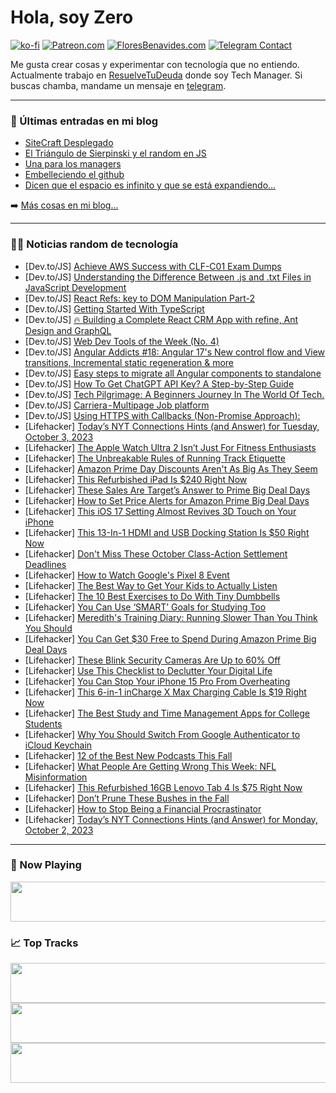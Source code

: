 # Hola, soy Zero

[![ko-fi](https://ko-fi.com/img/githubbutton_sm.svg)](https://ko-fi.com/J3J4N0LUK)
[![Patreon.com](https://img.shields.io/endpoint.svg?url=https%3A%2F%2Fshieldsio-patreon.vercel.app%2Fapi%3Fusername%3Dzerodragon%26type%3Dpatrons&style=for-the-badge)](https://patreon.com/zerodragon)
[![FloresBenavides.com](https://img.shields.io/website?down_message=oops&label=MiBlog&style=for-the-badge&up_message=online&url=https%3A%2F%2Ffloresbenavides.com)](https://floresbenavides.com)
[![Telegram Contact](https://img.shields.io/badge/escr%C3%ADbeme-ZeroDragon-%2326A5E4?style=for-the-badge&logo=telegram)](https://t.me/zerodragon)

Me gusta crear cosas y experimentar con tecnología que no entiendo.
Actualmente trabajo en [ResuelveTuDeuda](http://github.com/resuelve) donde soy Tech Manager.
Si buscas chamba, mandame un mensaje en [telegram](https://t.me/zerodragon).

---

### 📕 Últimas entradas en mi blog
<!-- BLOG-POST-LIST:START -->
- [SiteCraft Desplegado](https://floresbenavides.com/sitecraft-desplegado/)
- [El Triángulo de Sierpinski y el random en JS](https://floresbenavides.com/el-triangulo-de-sierpinski-y-el-random-en-js/)
- [Una para los managers](https://floresbenavides.com/una-para-los-managers/)
- [Embelleciendo el github](https://floresbenavides.com/embelleciendo-el-github/)
- [Dicen que el espacio es infinito y que se está expandiendo…](https://floresbenavides.com/dicen-que-el-espacio-es-infinito-y-que-se-esta-expandiendo/)
<!-- BLOG-POST-LIST:END -->

➡️ [Más cosas en mi blog...](https://floresbenavides.com)

---

### 👨‍💻 Noticias random de tecnología
<!-- TECH-POSTS:START -->
- [Dev.to/JS] [Achieve AWS Success with CLF-C01 Exam Dumps](https://dev.to/rfrc3l3b/achieve-aws-success-with-clf-c01-exam-dumps-4hdj)
- [Dev.to/JS] [Understanding the Difference Between .js and .txt Files in JavaScript Development](https://dev.to/aadyaasrivastava/understanding-the-difference-between-js-and-txt-files-in-javascript-development-p56)
- [Dev.to/JS] [React Refs: key to DOM Manipulation Part-2](https://dev.to/nitro779/react-refs-key-to-dom-manipulation-part-2-3h9a)
- [Dev.to/JS] [Getting Started With TypeScript](https://dev.to/bhavesh_yadav/getting-started-with-typescript-3o42)
- [Dev.to/JS] [🔥 Building a Complete React CRM App with refine, Ant Design and GraphQL](https://dev.to/refine/building-a-complete-react-crm-app-with-refine-ant-design-and-graphql-4pgm)
- [Dev.to/JS] [Web Dev Tools of the Week &lpar;No. 4&rpar;](https://dev.to/louislazaris/web-dev-tools-of-the-week-no-4-2bko)
- [Dev.to/JS] [Angular Addicts #18: Angular 17&#39;s New control flow and View transitions, Incremental static regeneration &amp; more](https://dev.to/this-is-angular/angular-addicts-18-angular-17s-new-control-flow-and-view-transitions-incremental-static-regeneration-more-12cm)
- [Dev.to/JS] [Easy steps to migrate all Angular components to standalone](https://dev.to/manthanank/create-an-angular-complete-standalone-app-2f4a)
- [Dev.to/JS] [How To Get ChatGPT API Key? A Step-by-Step Guide](https://dev.to/onlinemsr/how-to-get-chatgpt-api-key-a-step-by-step-guide-2am3)
- [Dev.to/JS] [Tech Pilgrimage: A Beginners Journey In The World Of Tech.](https://dev.to/gutopro/tech-pilgrimage-a-beginners-journey-in-the-world-of-tech-bd7)
- [Dev.to/JS] [Carriera - Multipage Job platform](https://dev.to/lexingtonthemes/carriera-multipage-job-platform-11he)
- [Dev.to/JS] [Using HTTPS with Callbacks &lpar;Non-Promise Approach&rpar;:](https://dev.to/eskiimo/using-https-with-callbacks-non-promise-approach-5846)
- [Lifehacker] [Today’s NYT Connections Hints &lpar;and Answer&rpar; for Tuesday, October 3, 2023](https://lifehacker.com/nyt-connections-answer-today-october-3-2023-1850891515)
- [Lifehacker] [The Apple Watch Ultra 2 Isn’t Just For Fitness Enthusiasts](https://lifehacker.com/apple-watch-ultra-2-review-1850892815)
- [Lifehacker] [The Unbreakable Rules of Running Track Etiquette](https://lifehacker.com/running-track-etiquette-1850893229)
- [Lifehacker] [Amazon Prime Day Discounts Aren&#39;t As Big As They Seem](https://lifehacker.com/how-to-check-a-product-s-price-history-on-amazon-1849158394)
- [Lifehacker] [This Refurbished iPad Is $240 Right Now](https://lifehacker.com/this-refurbished-ipad-is-240-right-now-1850877949)
- [Lifehacker] [These Sales Are Target’s Answer to Prime Big Deal Days](https://lifehacker.com/target-circle-week-deals-during-prime-day-1850892740)
- [Lifehacker] [How to Set Price Alerts for Amazon Prime Big Deal Days](https://lifehacker.com/how-to-set-your-own-prices-for-amazon-prime-day-and-wh-1849158967)
- [Lifehacker] [This iOS 17 Setting Almost Revives 3D Touch on Your iPhone](https://lifehacker.com/speed-up-haptic-touch-ios-17-1850891591)
- [Lifehacker] [This 13-In-1 HDMI and USB Docking Station Is $50 Right Now](https://lifehacker.com/this-13-in-1-hdmi-and-usb-docking-station-is-50-right-1850877897)
- [Lifehacker] [Don&#39;t Miss These October Class-Action Settlement Deadlines](https://lifehacker.com/class-action-settlements-2023-1850797441)
- [Lifehacker] [How to Watch Google&#39;s Pixel 8 Event](https://lifehacker.com/stream-google-pixel-8-event-1850892543)
- [Lifehacker] [The Best Way to Get Your Kids to Actually Listen](https://lifehacker.com/the-best-way-to-get-your-kids-to-actually-listen-1850892285)
- [Lifehacker] [The 10 Best Exercises to Do With Tiny Dumbbells](https://lifehacker.com/10-versatile-exercises-to-do-with-tiny-dumbbells-1849738072)
- [Lifehacker] [You Can Use ‘SMART’ Goals for Studying Too](https://lifehacker.com/use-smart-goals-to-study-more-effectively-1850892313)
- [Lifehacker] [Meredith&#39;s Training Diary: Running Slower Than You Think You Should](https://lifehacker.com/merediths-training-diary-running-slower-than-you-think-1850886568)
- [Lifehacker] [You Can Get $30 Free to Spend During Amazon Prime Big Deal Days](https://lifehacker.com/you-can-get-free-credits-to-spend-on-amazon-prime-day-1849157648)
- [Lifehacker] [These Blink Security Cameras Are Up to 60% Off](https://lifehacker.com/these-blink-security-cameras-are-up-to-60-off-1850892027)
- [Lifehacker] [Use This Checklist to Declutter Your Digital Life](https://lifehacker.com/use-this-checklist-to-declutter-your-digital-life-1850891990)
- [Lifehacker] [You Can Stop Your iPhone 15 Pro From Overheating](https://lifehacker.com/you-can-stop-your-iphone-15-pro-from-overheating-1850891798)
- [Lifehacker] [This 6-in-1 inCharge X Max Charging Cable Is $19 Right Now](https://lifehacker.com/this-6-in-1-incharge-x-max-charging-cable-is-19-right-1850872485)
- [Lifehacker] [The Best Study and Time Management Apps for College Students](https://lifehacker.com/best-study-apps-for-college-students-1850888147)
- [Lifehacker] [Why You Should Switch From Google Authenticator to iCloud Keychain](https://lifehacker.com/why-you-should-switch-from-google-authenticator-to-iclo-1850891304)
- [Lifehacker] [12 of the Best New Podcasts This Fall](https://lifehacker.com/12-of-the-best-new-podcasts-this-fall-1850889624)
- [Lifehacker] [What People Are Getting Wrong This Week: NFL Misinformation](https://lifehacker.com/what-people-are-getting-wrong-this-week-nfl-misinforma-1850888774)
- [Lifehacker] [This Refurbished 16GB Lenovo Tab 4 Is $75 Right Now](https://lifehacker.com/this-refurbished-16gb-lenovo-tab-4-is-75-right-now-1850867001)
- [Lifehacker] [Don’t Prune These Bushes in the Fall](https://lifehacker.com/bushes-to-prune-in-fall-1850887331)
- [Lifehacker] [How to Stop Being a Financial Procrastinator](https://lifehacker.com/are-you-a-financial-procrastinator-1850887300)
- [Lifehacker] [Today’s NYT Connections Hints &lpar;and Answer&rpar; for Monday, October 2, 2023](https://lifehacker.com/nyt-connections-answer-today-october-2-2023-1850886791)<!-- TECH-POSTS:END -->

---

### 🎵 Now Playing
<a href="https://spotify-now-playing-dun.vercel.app/now-playing?open"><img src="https://spotify-now-playing-dun.vercel.app/now-playing" width="540" height="64"></a>

### 📈 Top Tracks
<a href="https://spotify-now-playing-dun.vercel.app/top-tracks?i=1&open"><img src="https://spotify-now-playing-dun.vercel.app/top-tracks?i=1" width="540" height="64"></a>
<a href="https://spotify-now-playing-dun.vercel.app/top-tracks?i=2&open"><img src="https://spotify-now-playing-dun.vercel.app/top-tracks?i=2" width="540" height="64"></a>
<a href="https://spotify-now-playing-dun.vercel.app/top-tracks?i=3&open"><img src="https://spotify-now-playing-dun.vercel.app/top-tracks?i=3" width="540" height="64"></a>
